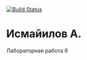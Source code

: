 [![Build Status](https://app.travis-ci.com/KhotAbuch/lab06.svg?token=XEpXNMPYzMj8jR8qBnpV)](https://app.travis-ci.com/KhotAbuch/lab06)
# Исмайилов А.
Лабораторная работа 6
